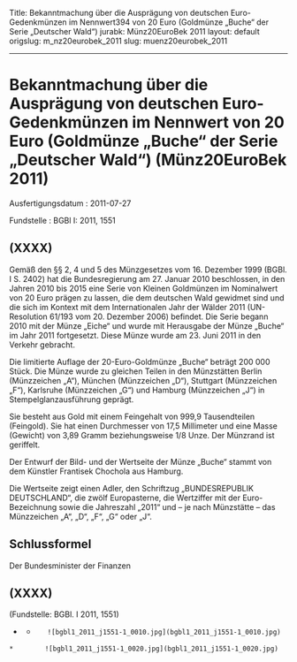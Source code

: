 Title: Bekanntmachung über die Ausprägung von deutschen Euro-Gedenkmünzen im Nennwert394
  von 20 Euro (Goldmünze „Buche“ der Serie „Deutscher Wald“)
jurabk: Münz20EuroBek 2011
layout: default
origslug: m_nz20eurobek_2011
slug: muenz20eurobek_2011

---

# Bekanntmachung über die Ausprägung von deutschen Euro-Gedenkmünzen im Nennwert von 20 Euro (Goldmünze „Buche“ der Serie „Deutscher Wald“) (Münz20EuroBek 2011)

Ausfertigungsdatum
:   2011-07-27

Fundstelle
:   BGBl I: 2011, 1551


## (XXXX)

Gemäß den §§ 2, 4 und 5 des Münzgesetzes vom 16. Dezember 1999 (BGBl.
I S. 2402) hat die Bundesregierung am 27. Januar 2010 beschlossen, in
den Jahren 2010 bis 2015 eine Serie von Kleinen Goldmünzen im
Nominalwert von 20 Euro prägen zu lassen, die dem deutschen Wald
gewidmet sind und die sich im Kontext mit dem Internationalen Jahr der
Wälder 2011 (UN-Resolution 61/193 vom 20. Dezember 2006) befindet. Die
Serie begann 2010 mit der Münze „Eiche“ und wurde mit Herausgabe der
Münze „Buche“ im Jahr 2011 fortgesetzt. Diese Münze wurde am 23. Juni
2011 in den Verkehr gebracht.

Die limitierte Auflage der 20-Euro-Goldmünze
„Buche“              beträgt 200 000 Stück. Die Münze wurde zu
gleichen Teilen in den Münzstätten Berlin (Münzzeichen „A“), München
(Münzzeichen „D“), Stuttgart (Münzzeichen „F“), Karlsruhe (Münzzeichen
„G“) und Hamburg (Münzzeichen „J“) in Stempelglanzausführung geprägt.

Sie besteht aus Gold mit einem Feingehalt von 999,9 Tausendteilen
(Feingold). Sie hat einen Durchmesser von 17,5 Millimeter und eine
Masse (Gewicht) von 3,89 Gramm beziehungsweise 1/8 Unze. Der Münzrand
ist geriffelt.

Der Entwurf der Bild- und der Wertseite der Münze „Buche“ stammt von
dem Künstler Frantisek Chochola aus Hamburg.

Die Wertseite zeigt einen Adler, den Schriftzug „BUNDESREPUBLIK
DEUTSCHLAND“, die zwölf Europasterne, die Wertziffer mit der Euro-
Bezeichnung sowie die Jahreszahl „2011“ und – je nach Münzstätte – das
Münzzeichen „A“, „D“, „F“, „G“ oder „J“.


## Schlussformel

Der Bundesminister der Finanzen


## (XXXX)

(Fundstelle: BGBl. I 2011, 1551)


*    *        ![bgbl1_2011_j1551-1_0010.jpg](bgbl1_2011_j1551-1_0010.jpg)
    *        ![bgbl1_2011_j1551-1_0020.jpg](bgbl1_2011_j1551-1_0020.jpg)


